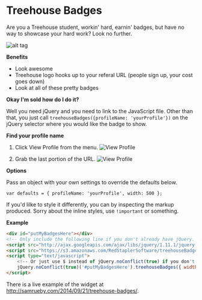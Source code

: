 Treehouse Badges
===============

Are you a Treehouse student, workin' hard, earnin' badges, but have no way to showcase your hard work? Look no further.

![alt tag](https://dl.dropboxusercontent.com/u/24678623/Treehouse%20Badges/animaterd-widget.gif)

**Benefits**

* Look awesome
* Treehouse logo hooks up to your referal URL (people sign up, your cost goes down)
* Look at all of these pretty badges

**Okay I'm sold how do I do it?**

Well you need jQuery and you need to link to the JavaScript file. Other than that, you just call `treehouseBadges({profileName: 'yourProfile'})` 
on the jQuery selector where you would like the badge to show.

**Find your profile name**

1. Click View Profile from the menu.
![View Profile](https://dl.dropboxusercontent.com/u/24678623/Treehouse%20Badges/1-find%20profile.png)

2. Grab the last portion of the URL.
![View Profile](https://dl.dropboxusercontent.com/u/24678623/Treehouse%20Badges/2-geturl.png)


**Options**

Pass an object with your own settings to override the defaults below.

`var defaults = {
    profileName: 'yourProfile',
    width: 500
};`


If you'd lilke to style it differently, you can by inspecting the markup produced. Sorry about the inline styles, use `!important` or something.


**Example**

```HTML
<div id="putMyBadgesHere"></div>
<!-- Only include the following line if you don't already have jQuery. -->
<script src="http://ajax.googleapis.com/ajax/libs/jquery/1.11.1/jquery.min.js" type="text/javascript"></script>
<script src="https://s3.amazonaws.com/RedStaplerSoftware/treehouseBadges.min.js" type="text/javascript"></script>
<script type="text/javascript">
    <!-- Or just use $ instead of jQuery.noConflict(true) if you don't have the possibility of conflicting with another instance of jQuery. -->
    jQuery.noConflict(true)('#putMyBadgesHere').treehouseBadges({ width: 330 });    
</script>
```

There is a live example of the widget at http://samrueby.com/2014/09/21/treehouse-badges/.